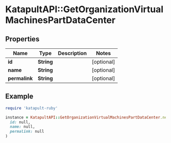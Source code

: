 # KatapultAPI::GetOrganizationVirtualMachinesPartDataCenter

## Properties

| Name | Type | Description | Notes |
| ---- | ---- | ----------- | ----- |
| **id** | **String** |  | [optional] |
| **name** | **String** |  | [optional] |
| **permalink** | **String** |  | [optional] |

## Example

```ruby
require 'katapult-ruby'

instance = KatapultAPI::GetOrganizationVirtualMachinesPartDataCenter.new(
  id: null,
  name: null,
  permalink: null
)
```

